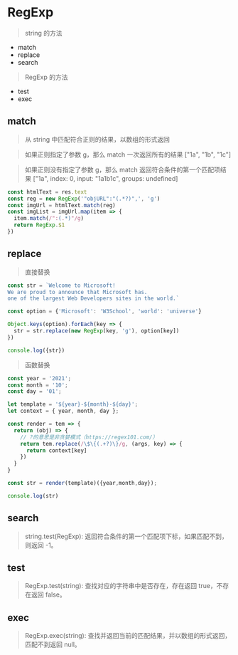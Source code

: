 # RegExp

> string 的方法

- match
- replace
- search

> RegExp 的方法

- test
- exec

## match

> 从 string 中匹配符合正则的结果，以数组的形式返回

> 如果正则指定了参数 g，那么 match 一次返回所有的结果 ["1a", "1b", "1c"]

> 如果正则没有指定了参数 g，那么 match 返回符合条件的第一个匹配项结果 ["1a", index: 0, input: "1a1b1c", groups: undefined]

```js
const htmlText = res.text
const reg = new RegExp('"objURL":"(.*?)",', 'g')
const imgUrl = htmlText.match(reg)
const imgList = imgUrl.map(item => {
  item.match(/":(.*)"/g)
  return RegExp.$1
})
```

## replace

> 直接替换

```js
const str = `Welcome to Microsoft!
We are proud to announce that Microsoft has.
one of the largest Web Developers sites in the world.`

const option = {'Microsoft': 'W3School', 'world': 'universe'}

Object.keys(option).forEach(key => {
  str = str.replace(new RegExp(key, 'g'), option[key])
})

console.log({str})
```

> 函数替换

```js
const year = '2021'; 
const month = '10'; 
const day = '01'; 

let template = '${year}-${month}-${day}';
let context = { year, month, day };

const render = tem => {
  return (obj) => {
    // ?的意思是非贪婪模式（https://regex101.com/）
    return tem.replace(/\$\{(.+?)\}/g, (args, key) => {
      return context[key]
    })
  }
}

const str = render(template)({year,month,day});

console.log(str)
```
## search

> string.test(RegExp): 返回符合条件的第一个匹配项下标，如果匹配不到，则返回 -1。

## test

> RegExp.test(string): 查找对应的字符串中是否存在，存在返回 true，不存在返回 false。

## exec

> RegExp.exec(string): 查找并返回当前的匹配结果，并以数组的形式返回，匹配不到返回 null。
